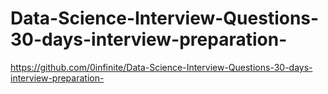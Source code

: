 # Data-Science-Interview-Questions-30-days-interview-preparation-

https://github.com/0infinite/Data-Science-Interview-Questions-30-days-interview-preparation-
